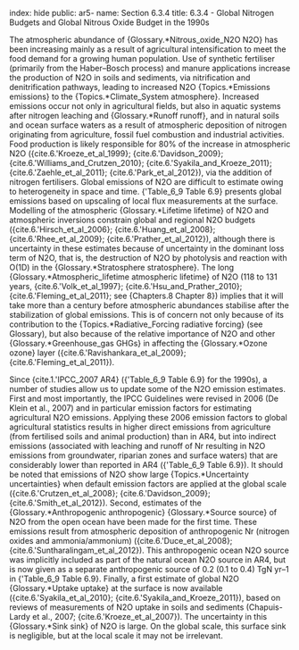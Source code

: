 index: hide
public: ar5-
name: Section 6.3.4
title: 6.3.4 - Global Nitrogen Budgets and Global Nitrous Oxide Budget in the 1990s

The atmospheric abundance of {Glossary.*Nitrous_oxide_N2O N2O} has been increasing mainly as a result of agricultural intensification to meet the food demand for a growing human population. Use of synthetic fertiliser (primarily from the Haber–Bosch process) and manure applications increase the production of N2O in soils and sediments, via nitrification and denitrification pathways, leading to increased N2O {Topics.*Emissions emissions} to the {Topics.*Climate_System atmosphere}. Increased emissions occur not only in agricultural fields, but also in aquatic systems after nitrogen leaching and {Glossary.*Runoff runoff}, and in natural soils and ocean surface waters as a result of atmospheric deposition of nitrogen originating from agriculture, fossil fuel combustion and industrial activities. Food production is likely responsible for 80% of the increase in atmospheric N2O ({cite.6.'Kroeze_et_al_1999}; {cite.6.'Davidson_2009}; {cite.6.'Williams_and_Crutzen_2010}; {cite.6.'Syakila_and_Kroeze_2011}; {cite.6.'Zaehle_et_al_2011}; {cite.6.'Park_et_al_2012}), via the addition of nitrogen fertilisers. Global emissions of N2O are difficult to estimate owing to heterogeneity in space and time. {'Table_6_9 Table 6.9} presents global emissions based on upscaling of local flux measurements at the surface. Modelling of the atmospheric {Glossary.*Lifetime lifetime} of N2O and atmospheric inversions constrain global and regional N2O budgets ({cite.6.'Hirsch_et_al_2006}; {cite.6.'Huang_et_al_2008}; {cite.6.'Rhee_et_al_2009}; {cite.6.'Prather_et_al_2012}), although there is uncertainty in these estimates because of uncertainty in the dominant loss term of N2O, that is, the destruction of N2O by photolysis and reaction with O(1D) in the {Glossary.*Stratosphere stratosphere}. The long {Glossary.*Atmospheric_lifetime atmospheric lifetime} of N2O (118 to 131 years, {cite.6.'Volk_et_al_1997}; {cite.6.'Hsu_and_Prather_2010}; {cite.6.'Fleming_et_al_2011}; see {Chapters.8 Chapter 8}) implies that it will take more than a century before atmospheric abundances stabilise after the stabilization of global emissions. This is of concern not only because of its contribution to the {Topics.*Radiative_Forcing radiative forcing} (see Glossary), but also because of the relative importance of N2O and other {Glossary.*Greenhouse_gas GHGs} in affecting the {Glossary.*Ozone ozone} layer ({cite.6.'Ravishankara_et_al_2009}; {cite.6.'Fleming_et_al_2011}).

Since {cite.1.'IPCC_2007 AR4} ({'Table_6_9 Table 6.9} for the 1990s), a number of studies allow us to update some of the N2O emission estimates. First and most importantly, the IPCC Guidelines were revised in 2006 (De Klein et al., 2007) and in particular emission factors for estimating agricultural N2O emissions. Applying these 2006 emission factors to global agricultural statistics results in higher direct emissions from agriculture (from fertilised soils and animal production) than in AR4, but into indirect emissions (associated with leaching and runoff of Nr resulting in N2O emissions from groundwater, riparian zones and surface waters) that are considerably lower than reported in AR4 ({'Table_6_9 Table 6.9}). It should be noted that emissions of N2O show large {Topics.*Uncertainty uncertainties} when default emission factors are applied at the global scale ({cite.6.'Crutzen_et_al_2008}; {cite.6.'Davidson_2009}; {cite.6.'Smith_et_al_2012}). Second, estimates of the {Glossary.*Anthropogenic anthropogenic} {Glossary.*Source source} of N2O from the open ocean have been made for the first time. These emissions result from atmospheric deposition of anthropogenic Nr (nitrogen oxides and ammonia/ammonium) ({cite.6.'Duce_et_al_2008}; {cite.6.'Suntharalingam_et_al_2012}). This anthropogenic ocean N2O source was implicitly included as part of the natural ocean N2O source in AR4, but is now given as a separate anthropogenic source of 0.2 (0.1 to 0.4) TgN yr–1 in {'Table_6_9 Table 6.9}. Finally, a first estimate of global N2O {Glossary.*Uptake uptake} at the surface is now available ({cite.6.'Syakila_et_al_2010}; {cite.6.'Syakila_and_Kroeze_2011}), based on reviews of measurements of N2O uptake in soils and sediments (Chapuis-Lardy et al., 2007; {cite.6.'Kroeze_et_al_2007}). The uncertainty in this {Glossary.*Sink sink} of N2O is large. On the global scale, this surface sink is negligible, but at the local scale it may not be irrelevant.
